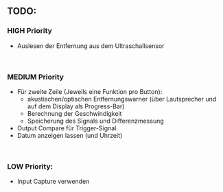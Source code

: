 ## TODO:
### HIGH Priority
- Auslesen der Entfernung aus dem Ultraschallsensor
<br>

### MEDIUM Priority
- Für zweite Zeile (Jeweils eine Funktion pro Button):
  - akustischen/optischen Entfernungswarner (über Lautsprecher und auf dem Display als Progress-Bar)
  - Berechnung der Geschwindigkeit
  - Speicherung des Signals und Differenzmessung
- Output Compare für Trigger-Signal
- Datum anzeigen lassen (und Uhrzeit)
<br>

### LOW Priority:
- Input Capture verwenden
